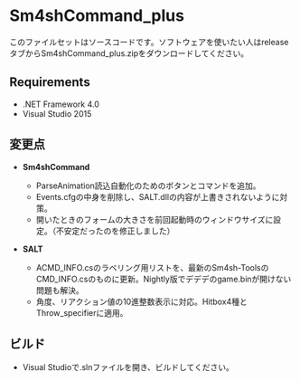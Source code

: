 Sm4shCommand_plus
===========
このファイルセットはソースコードです。ソフトウェアを使いたい人はreleaseタブからSm4shCommand_plus.zipをダウンロードしてください。

## Requirements ##
- .NET Framework 4.0
- Visual Studio 2015

## 変更点 ##
- **Sm4shCommand**
  - ParseAnimation読込自動化のためのボタンとコマンドを追加。
  - Events.cfgの中身を削除し、SALT.dllの内容が上書きされないように対策。
  - 開いたときのフォームの大きさを前回起動時のウィンドウサイズに設定。（不安定だったのを修正しました）

- **SALT**
   - ACMD_INFO.csのラベリング用リストを、最新のSm4sh-ToolsのCMD_INFO.csのものに更新。Nightly版でデデデのgame.binが開けない問題も解決。
   - 角度、リアクション値の10進整数表示に対応。Hitbox4種とThrow_specifierに適用。
  
## ビルド ##
  - Visual Studioで.slnファイルを開き、ビルドしてください。
